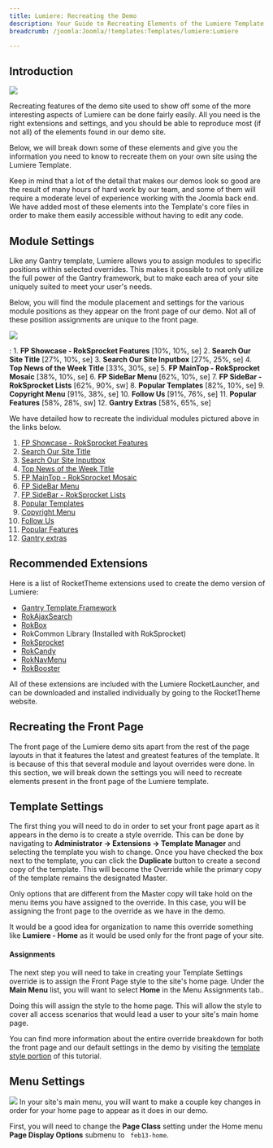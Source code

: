 ```yaml
---
title: Lumiere: Recreating the Demo
description: Your Guide to Recreating Elements of the Lumiere Template for Joomla
breadcrumb: /joomla:Joomla/!templates:Templates/lumiere:Lumiere

---
```


Introduction
-----

![][lumiere2]

Recreating features of the demo site used to show off some of the more interesting aspects of Lumiere can be done fairly easily. All you need is the right extensions and settings, and you should be able to reproduce most (if not all) of the elements found in our demo site. 

Below, we will break down some of these elements and give you the information you need to know to recreate them on your own site using the Lumiere Template.

Keep in mind that a lot of the detail that makes our demos look so good are the result of many hours of hard work by our team, and some of them will require a moderate level of experience working with the Joomla back end. We have added most of these elements into the Template's core files in order to make them easily accessible without having to edit any code.

Module Settings
-----

Like any Gantry template, Lumiere allows you to assign modules to specific positions within selected overrides. This makes it possible to not only utilize the full power of the Gantry framework, but to make each area of your site uniquely suited to meet your user's needs.

Below, you will find the module placement and settings for the various module positions as they appear on the front page of our demo. Not all of these position assignments are unique to the front page.

![][Lumiere]

:   1. **FP Showcase - RokSprocket Features**  [10%, 10%, se]
    2. **Search Our Site Title**  [27%, 10%, se]
    3. **Search Our Site Inputbox**  [27%, 25%, se]
    4. **Top News of the Week Title**  [33%, 30%, se]
    5. **FP MainTop - RokSprocket Mosaic**  [38%, 10%, se]
    6. **FP SideBar Menu**  [62%, 10%, se]
    7. **FP SideBar - RokSprocket Lists**  [62%, 90%, sw]
    8. **Popular Templates**  [82%, 10%, se]
    9. **Copyright Menu**  [91%, 38%, se]
    10. **Follow Us**  [91%, 76%, se]
    11. **Popular Features**  [58%, 28%, sw]
    12. **Gantry Extras** [58%, 65%, se]

We have detailed how to recreate the individual modules pictured above in the links below.

1. [FP Showcase - RokSprocket Features][module1]
2. [Search Our Site Title][module2]
3. [Search Our Site Inputbox][module3]
4. [Top News of the Week Title][module4]
5. [FP MainTop - RokSprocket Mosaic][module5]
6. [FP SideBar Menu][module6]
7. [FP SideBar - RokSprocket Lists][module7]
8. [Popular Templates][module8]
9. [Copyright Menu][module9]
10. [Follow Us][module10]
11. [Popular Features][module11]
12. [Gantry extras][module12]

Recommended Extensions
-----

Here is a list of RocketTheme extensions used to create the demo version of Lumiere:

* [Gantry Template Framework][gantry]
* [RokAjaxSearch][rokajaxsearch]
* [RokBox][rokbox]
* RokCommon Library (Installed with RokSprocket)
* [RokSprocket][roksprocket]
* [RokCandy][rokcandy]
* [RokNavMenu][roknavmenu]
* [RokBooster][rokbooster]

All of these extensions are included with the Lumiere RocketLauncher, and can be downloaded and installed individually by going to the RocketTheme website.

Recreating the Front Page
-----

The front page of the Lumiere demo sits apart from the rest of the page layouts in that it features the latest and greatest features of the template. It is because of this that several module and layout overrides were done. In this section, we will break down the settings you will need to recreate elements present in the front page of the Lumiere template.

Template Settings
-----

The first thing you will need to do in order to set your front page apart as it appears in the demo is to create a style override. This can be done by navigating to **Administrator -> Extensions -> Template Manager** and selecting the template you wish to change.  Once you have checked the box next to the template, you can click the **Duplicate** button to create a second copy of the template. This will become the Override while the primary copy of the template remains the designated Master.

Only options that are different from the Master copy will take hold on the menu items you have assigned to the override. In this case, you will be assigning the front page to the override as we have in the demo.

It would be a good idea for organization to name this override something like **Lumiere - Home** as it would be used only for the front page of your site.

#### Assignments

The next step you will need to take in creating your Template Settings override is to assign the Front Page style to the site's home page. Under the **Main Menu** list, you will want to select **Home** in the Menu Assignments tab..

Doing this will assign the style to the home page. This will allow the style to cover all access scenarios that would lead a user to your site's main home page.

You can find more information about the entire override breakdown for both the front page and our default settings in the demo by visiting the [template style portion][demooverride] of this tutorial.

Menu Settings
-----
![][mainmenu]
In your site's main menu, you will want to make a couple key changes in order for your home page to appear as it does in our demo.

First, you will need to change the **Page Class** setting under the Home menu **Page Display Options** submenu to ` feb13-home`.

[gantry]: http://gantry-framework.org/download
[rokajaxsearch]: http://www.rockettheme.com/extensions-joomla/rokajaxsearch
[rokbox]: http://www.rockettheme.com/extensions-joomla/rokbox
[roksprocket]: http://www.rockettheme.com/extensions-joomla/roksprocket
[lumiere]: assets/lumiere.jpeg
[lumiere2]: assets/lumiere2.jpeg
[demooverride]: demo_override.md
[roknavmenu]: http://www.rockettheme.com/extensions-joomla/roknavmenu
[rokbooster]: http://www.rockettheme.com/extensions-joomla/rokbooster
[rokcandy]: http://www.rockettheme.com/extensions-joomla/rokcandy
[module1]: demo_module_1.md
[module2]: demo_module_2.md
[module3]: demo_module_3.md
[module4]: demo_module_4.md
[module5]: demo_module_5.md
[module6]: demo_module_6.md
[module7]: demo_module_7.md
[module8]: demo_module_8.md
[module9]: demo_module_9.md
[module10]: demo_module_10.md
[module11]: demo_module_11.md
[module12]: demo_module_12.md
[mainmenu]: assets/menu_1.jpg
[icons]: http://fortawesome.github.io/Font-Awesome/icons/
[article]: assets/article.jpg